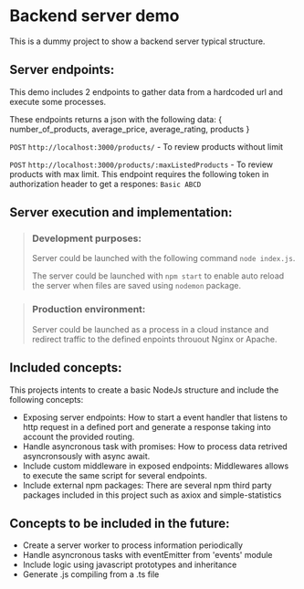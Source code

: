 # Backend server demo

This is a dummy project to show a backend server typical structure.

## Server endpoints:

This demo includes 2 endpoints to gather data from a hardcoded url and execute some processes. 

These endpoints returns a json with the following data: { number_of_products, average_price, average_rating, products }

`POST` `http://localhost:3000/products/` - To review products without limit

`POST` `http://localhost:3000/products/:maxListedProducts` - To review products with max limit. This endpoint requires the following token in authorization header to get a respones: `Basic ABCD`

## Server execution and implementation:

> ### Development purposes:  
> Server could be launched with the following command `node index.js`.
> 
> The server could be launched with `npm start` to enable auto reload the server when files are saved using `nodemon` package.

> ### Production environment:
> Server could be launched as a process in a cloud instance and redirect traffic to the defined enpoints throuout Nginx or Apache.

## Included concepts:

This projects intents to create a basic NodeJs structure and include the following concepts:

* Exposing server endpoints: How to start a event handler that listens to http request in a defined port and generate a response taking into account the provided routing.
* Handle asyncronous task with promises: How to process data retrived asyncronsously with async await.
* Include custom middleware in exposed endpoints: Middlewares allows to execute the same script for several endpoints.
* Include external npm packages: There are several npm third party packages included in this project such as axiox and simple-statistics

## Concepts to be included in the future:

* Create a server worker to process information periodically
* Handle asyncronous tasks with eventEmitter from 'events' module
* Include logic using javascript prototypes and inheritance
* Generate .js compiling from a .ts file
